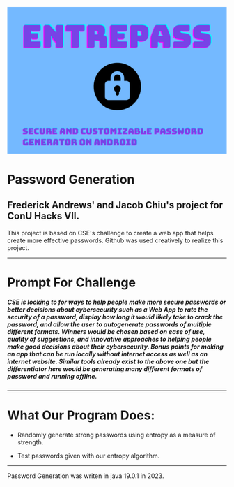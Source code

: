 ![Entrepass Logo](/Assets/logo.png "Entrepass logo")

# Password Generation
Frederick Andrews' and Jacob Chiu's project for ConU Hacks VII. 
---
This project is based on CSE's challenge to create a web app that helps create more effective passwords. Github was used creatively to realize this project.

---
# Prompt For Challenge
##### CSE is looking to for ways to help people make more secure passwords or better decisions about cybersecurity such as a Web App to rate the security of a password, display how long it would likely take to crack the password, and allow the user to autogenerate passwords of multiple different formats. Winners would be chosen based on ease of use, quality of suggestions, and innovative approaches to helping people make good decisions about their cybersecurity. Bonus points for making an app that can be run locally without internet access as well as an internet website. Similar tools already exist to the above one but the differentiator here would be generating many different formats of password and running offline.

---
# What Our Program Does:
- Randomly generate strong passwords using entropy as a measure of strength.

- Test passwords given with our entropy algorithm.

---

Password Generation was writen in java 19.0.1 in 2023.